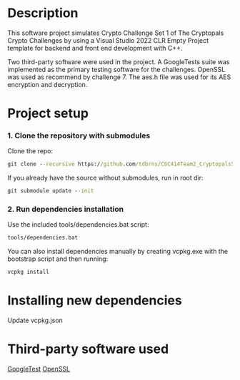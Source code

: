 # Description
This software project simulates Crypto Challenge Set 1 of The Cryptopals Crypto Challenges by using a Visual Studio 2022 CLR Empty Project template for backend and front end development with C++.

Two third-party software were used in the project. A GoogleTests suite was implemented as the primary testing software for the challenges.
OpenSSL was used as recommend by challenge 7. The aes.h file was used for its AES encryption and decryption.

# Project setup

### 1. Clone the repository with submodules
Clone the repo:
```cmd
git clone --recursive https://github.com/tdbrns/CSC414Team2_CryptopalsSoftwareSuite.git
```

If you already have the source without submodules, run in root dir:
```cmd
git submodule update --init
```

### 2. Run dependencies installation

Use the included tools/dependencies.bat script:
```cmd
tools/dependencies.bat
```

You can also install dependencies manually by creating vcpkg.exe with the bootstrap script and then running:
```cmd
vcpkg install
```

# Installing new dependencies
Update vcpkg.json

# Third-party software used
[GoogleTest](https://www.usm.edu/registrar/commencement/apply-for-graduation.php)
[OpenSSL](https://www.openssl.org/)
